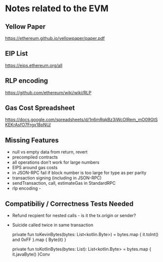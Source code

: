 # Notes related to the EVM

## Yellow Paper
https://ethereum.github.io/yellowpaper/paper.pdf

## EIP List
https://eips.ethereum.org/all

## RLP encoding
https://github.com/ethereum/wiki/wiki/RLP

## Gas Cost Spreadsheet
https://docs.google.com/spreadsheets/d/1n6mRqkBz3iWcOlRem_mO09GtSKEKrAsfO7Frgx18pNU/

## Missing Features

* null vs empty data from return, revert
* precompiled contracts
* all operations don't work for large numbers
* EIPS around gas costs
* in JSON-RPC fail if block number is too large for type as per parity
* transaction signing (including in JSON-RPC)
* sendTransaction, call, estimateGas in StandardRPC
* rlp encoding - 

## Compatibiliy / Correctness Tests Needed

* Refund recpient for nested calls - is it the tx.origin or sender?
* Suicide called twice in same transaction 




    private fun toKevinBytes(bytes: List<kotlin.Byte>) = bytes.map { it.toInt() and 0xFF }.map { Byte(it) }

    private fun toKotlinBytes(bytes: List<Byte>): List<kotlin.Byte> = bytes.map { it.javaByte() }Conv